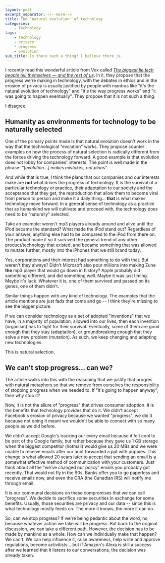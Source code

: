 ```yaml
---
layout: post
excerpt_separator: <!--more-->
title: The "natural evolution" of technology
categories:
    - Technology
tags:
    - technology
    - privacy
    - progress
    - evolution
sub_title: Is there such a thing? I believe there is.
---
```


I recently read this wonderful article from Vox called _[The biggest lie tech people tell themselves — and the rest of us](https://www.vox.com/the-highlight/2019/10/1/20887003/tech-technology-evolution-natural-inevitable-ethics)_. In it, they propose that the progress we're making in technology, with the debates in ethics and in the erosion of privacy is usually justified by people with mantras like "it's the natural evolution of technology" and "it's the way progress works" and "it was going to happen eventually". They propose that it is not such a thing.

I disagree.

<!--more-->

## Humanity as environments for technology to be naturally selected

One of the primary points made is that natural evolution doesn't work in the way that the technological "evolution" works. They propose counter examples on how the process of natural selection is radically different from the forces driving the technology forward. A good example is that evolution does not lobby for companies' interests. The point is well made in the phrase: _"[evolution...] makes mistakes, not plans"_.

And while that is true, I think the plans that our companies and our interests make are **not** what drives the progress of technology. It is the survival of a particular technology or practice, their adaptation to our society and the acceptance that they get, the reproduction that allow them to become viral from person to person and make it a daily thing... **that** is what makes technology move forward. In a general sense of technology as a practice that as humankind we will cultivate and proceed with, the technology does need to be "naturally" selected.

Take an example: weren't mp3 players already around and alive until the iPod became the standard? What made the iPod stand out? Regardless of your answer, anything else had to be compared to the iPod from there on. The product made it so it survived the general trend of any other product/technology that existed, and became something that was allowed to mutate further, mostly into the iPhones that we still brand today.

Yes, corporations and their interest had something to do with that. But weren't they always? Didn't Microsoft also pour millions into making Zune **the** mp3 player that would go down in history? Apple probably did something different, and did something well. Maybe it was just timing. Maybe it's luck. Whatever it is, one of them survived and passed on its genes, one of them didn't.

Similar things happen with any kind of technology. The examples that the article mentions are just fads that come and go -- I think they're missing to see the bigger picture.

If we can consider technology as a set of adopted "inventions" that we have, in a majority of population, allowed into our lives, then each invention (organism) has to fight for their survival. Eventually, some of them are good enough that they stay (adaptation), or groundbreaking enough that they solve a new problem (mutation). As such, we keep changing and adapting new technologies.

This is natural selection.

## We can't stop progress... can we?

The article walks into this with the reasoning that we justify that progres with natural metaphors so that we remove from ourselves the responsibility of stopping progress when we needed to. If "it's going to happen anyway", then why stop it?

Now, it is not the allure of "progress" that drives consumer adoption. It is the benefits that technology provides that do it. We didn't accept Facebook's erosion of privacy because we wanted "progress", we did it because not doing it meant we wouldn't be able to connect with so many people as we did before.

We didn't accept Google's tracking our every email because it felt cool to be part of the Google family, but rather because they gave us 1 GB storage when the biggest competitor (hotmail) would give us 20 MBs and we were unable to receive emails after our aunt forwarded a ppt with puppies. This change is what allowed 20 years later to accept that sending an email is a somewhat effective method of communication with your customers. Just think about all the "we've changed our policy" emails you probably got recently. That would not fly in the 90s. Banks offer you to go paperless and receive emails now, and even the CRA (the Canadian IRS) will notify me through email.

It is our communal decisions on these compromises that we can call "progress". We decide to sacrifice some securities in exchange for some benefits. Usually, those securities are privacy and our data -- since this is what technology mostly feeds on. The more it knows, the more it can do.

So, can we stop progress? If we're being pedantic about the word, no, because whatever action we take will be progress. But back to the original discussion, we can take a different path. However, the decision has to be made by mankind as a whole. How can we individually make that happen? We can't. We can help influence it, raise awareness, help write and approve regulations, become activitists... but if Amazon's Alexa is still a success after we learned that it listens to our conversations, the decision was already taken.
